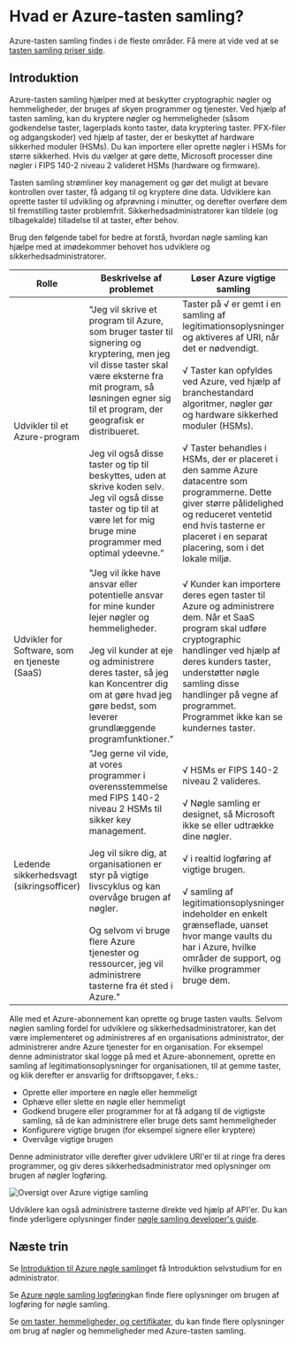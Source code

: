 <properties
    pageTitle="Hvad er Azure-tasten samling? | Microsoft Azure"
    description="Azure-tasten samling hjælper med at beskytter cryptographic nøgler og hemmeligheder, der bruges af skyen programmer og tjenester. Ved hjælp af Azure-tasten samling, kan kunder kryptere nøgler og hemmeligheder (såsom godkendelse taster, lagerplads konto taster, data kryptering taster. PFX-filer og adgangskoder) ved hjælp af taster, der er beskyttet af hardware sikkerhed moduler (HSMs)."
    services="key-vault"
    documentationCenter=""
    authors="cabailey"
    manager="mbaldwin"
    tags="azure-resource-manager"/>

<tags
    ms.service="key-vault"
    ms.workload="identity"
    ms.tgt_pltfrm="na"
    ms.devlang="na"
    ms.topic="get-started-article"
    ms.date="10/10/2016"
    ms.author="cabailey"/>



# <a name="what-is-azure-key-vault"></a>Hvad er Azure-tasten samling?

Azure-tasten samling findes i de fleste områder. Få mere at vide ved at se [tasten samling priser side](https://azure.microsoft.com/pricing/details/key-vault/).

## <a name="introduction"></a>Introduktion

Azure-tasten samling hjælper med at beskytter cryptographic nøgler og hemmeligheder, der bruges af skyen programmer og tjenester. Ved hjælp af tasten samling, kan du kryptere nøgler og hemmeligheder (såsom godkendelse taster, lagerplads konto taster, data kryptering taster. PFX-filer og adgangskoder) ved hjælp af taster, der er beskyttet af hardware sikkerhed moduler (HSMs). Du kan importere eller oprette nøgler i HSMs for større sikkerhed. Hvis du vælger at gøre dette, Microsoft processer dine nøgler i FIPS 140-2 niveau 2 valideret HSMs (hardware og firmware).  

Tasten samling strømliner key management og gør det muligt at bevare kontrollen over taster, få adgang til og kryptere dine data. Udviklere kan oprette taster til udvikling og afprøvning i minutter, og derefter overføre dem til fremstilling taster problemfrit. Sikkerhedsadministratorer kan tildele (og tilbagekalde) tilladelse til at taster, efter behov.

Brug den følgende tabel for bedre at forstå, hvordan nøgle samling kan hjælpe med at imødekommer behovet hos udviklere og sikkerhedsadministratorer.





| Rolle        | Beskrivelse af problemet           | Løser Azure vigtige samling  |
| ------------- |-------------|-----|
| Udvikler til et Azure-program      | "Jeg vil skrive et program til Azure, som bruger taster til signering og kryptering, men jeg vil disse taster skal være eksterne fra mit program, så løsningen egner sig til et program, der geografisk er distribueret. <br/><br/>Jeg vil også disse taster og tip til beskyttes, uden at skrive koden selv. Jeg vil også disse taster og tip til at være let for mig bruge mine programmer med optimal ydeevne." | Taster på √ er gemt i en samling af legitimationsoplysninger og aktiveres af URI, når det er nødvendigt.<br/><br/> √ Taster kan opfyldes ved Azure, ved hjælp af branchestandard algoritmer, nøgler gør og hardware sikkerhed moduler (HSMs).<br/><br/> √ Taster behandles i HSMs, der er placeret i den samme Azure datacentre som programmerne. Dette giver større pålidelighed og reduceret ventetid end hvis tasterne er placeret i en separat placering, som i det lokale miljø.|
| Udvikler for Software, som en tjeneste (SaaS)      |"Jeg vil ikke have ansvar eller potentielle ansvar for mine kunder lejer nøgler og hemmeligheder. <br/><br/>Jeg vil kunder at eje og administrere deres taster, så jeg kan Koncentrer dig om at gøre hvad jeg gøre bedst, som leverer grundlæggende programfunktioner." | √ Kunder kan importere deres egen taster til Azure og administrere dem. Når et SaaS program skal udføre cryptographic handlinger ved hjælp af deres kunders taster, understøtter nøgle samling disse handlinger på vegne af programmet. Programmet ikke kan se kundernes taster.|
| Ledende sikkerhedsvagt (sikringsofficer) | "Jeg gerne vil vide, at vores programmer i overensstemmelse med FIPS 140-2 niveau 2 HSMs til sikker key management. <br/><br/>Jeg vil sikre dig, at organisationen er styr på vigtige livscyklus og kan overvåge brugen af nøgler. <br/><br/>Og selvom vi bruge flere Azure tjenester og ressourcer, jeg vil administrere tasterne fra ét sted i Azure."     |√ HSMs er FIPS 140-2 niveau 2 valideres.<br/><br/>√ Nøgle samling er designet, så Microsoft ikke se eller udtrække dine nøgler.<br/><br/>√ i realtid logføring af vigtige brugen.<br/><br/>√ samling af legitimationsoplysninger indeholder en enkelt grænseflade, uanset hvor mange vaults du har i Azure, hvilke områder de support, og hvilke programmer bruge dem. |


Alle med et Azure-abonnement kan oprette og bruge tasten vaults. Selvom nøglen samling fordel for udviklere og sikkerhedsadministratorer, kan det være implementeret og administreres af en organisations administrator, der administrerer andre Azure tjenester for en organisation. For eksempel denne administrator skal logge på med et Azure-abonnement, oprette en samling af legitimationsoplysninger for organisationen, til at gemme taster, og klik derefter er ansvarlig for driftsopgaver, f.eks.:

+ Oprette eller importere en nøgle eller hemmeligt
+ Ophæve eller slette en nøgle eller hemmeligt
+ Godkend brugere eller programmer for at få adgang til de vigtigste samling, så de kan administrere eller bruge dets samt hemmeligheder
+ Konfigurere vigtige brugen (for eksempel signere eller kryptere)
+ Overvåge vigtige brugen

Denne administrator ville derefter giver udviklere URI'er til at ringe fra deres programmer, og giv deres sikkerhedsadministrator med oplysninger om brugen af nøgler logføring. 

   ![Oversigt over Azure vigtige samling][1]

Udviklere kan også administrere tasterne direkte ved hjælp af API'er. Du kan finde yderligere oplysninger finder [nøgle samling developer's guide](key-vault-developers-guide.md).

## <a name="next-steps"></a>Næste trin

Se [Introduktion til Azure nøgle samling](key-vault-get-started.md)et få Introduktion selvstudium for en administrator.

Se [Azure nøgle samling logføring](key-vault-logging.md)kan finde flere oplysninger om brugen af logføring for nøgle samling.

Se [om taster, hemmeligheder, og certifikater](https://msdn.microsoft.com/library/azure/dn903623\(v=azure.1\).aspx), du kan finde flere oplysninger om brug af nøgler og hemmeligheder med Azure-tasten samling.


<!--Image references-->
[1]: ./media/key-vault-whatis/AzureKeyVault_overview.png
